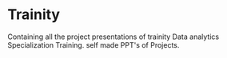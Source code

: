 # Trainity
Containing all the project presentations of trainity Data analytics Specialization Training.
self made PPT's of Projects.
